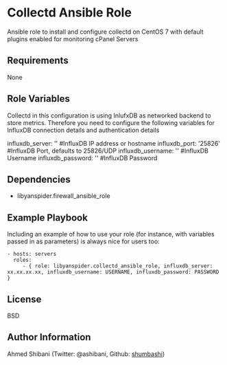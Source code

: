 Collectd Ansible Role
=========

Ansible role to install and configure collectd on CentOS 7 with default plugins enabled for monitoring cPanel Servers

Requirements
------------

None

Role Variables
--------------

Collectd in this configuration is using InlufxDB as networked backend to store metrics. Therefore you need to configure the following variables for InfluxDB connection details and authentication details

influxdb_server: '' #InfluxDB IP address or hostname
influxdb_port: '25826' #InfluxDB Port, defaults to 25826/UDP
influxdb_username: '' #InfluxDB Username
influxdb_password: '' #InfluxDB Password

Dependencies
------------

- libyanspider.firewall_ansible_role

Example Playbook
----------------

Including an example of how to use your role (for instance, with variables passed in as parameters) is always nice for users too:

    - hosts: servers
      roles:
         - { role: libyanspider.collectd_ansible_role, influxdb_server: xx.xx.xx.xx, influxdb_username: USERNAME, influxdb_password: PASSWORD }

License
-------

BSD

Author Information
------------------

Ahmed Shibani (Twitter: @ashibani, Github: [shumbashi](https://github.com/shumbashi))